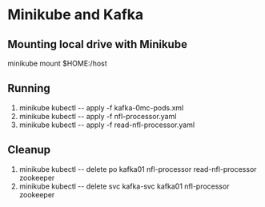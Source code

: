 # Minikube and Kafka 

## Mounting local drive with Minikube
minikube mount $HOME:/host

## Running

1. minikube kubectl -- apply -f kafka-0mc-pods.xml
1. minikube kubectl -- apply -f nfl-processor.yaml
1. minikube kubectl -- apply -f read-nfl-processor.yaml

## Cleanup

1. minikube kubectl -- delete po kafka01 nfl-processor read-nfl-processor zookeeper
1. minikube kubectl -- delete svc kafka-svc kafka01 nfl-processor zookeeper


